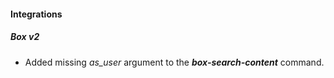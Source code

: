
#### Integrations
##### Box v2
- Added missing *as_user* argument to the ***box-search-content*** command.
